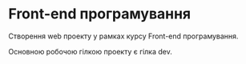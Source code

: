 <h1>Front-end програмування</h1>
<p>Створення web проекту у
рамках курсу Front-end програмування.</p>

<p>Основною робочою гілкою проекту є гілка dev.</p>